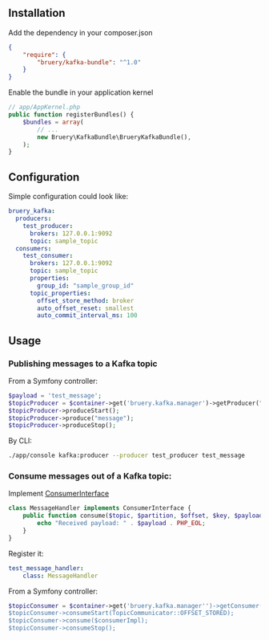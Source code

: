 ## Installation
Add the dependency in your composer.json
```json
{
    "require": {
        "bruery/kafka-bundle": "^1.0"
    }
}
```
Enable the bundle in your application kernel
```php
// app/AppKernel.php
public function registerBundles() {
    $bundles = array(
        // ...
        new Bruery\KafkaBundle\BrueryKafkaBundle(),
    );
}
```
## Configuration
Simple configuration could look like:
```yaml
bruery_kafka:
  producers: 
    test_producer: 
      brokers: 127.0.0.1:9092
      topic: sample_topic   
  consumers:
    test_consumer:
      brokers: 127.0.0.1:9092
      topic: sample_topic   
      properties: 
        group_id: "sample_group_id"
      topic_properties: 
        offset_store_method: broker           
        auto_offset_reset: smallest
        auto_commit_interval_ms: 100
```

## Usage
### Publishing messages to a Kafka topic
From a Symfony controller:
```php
$payload = 'test_message';
$topicProducer = $container->get('bruery.kafka.manager')->getProducer("sample_test_producer");
$topicProducer->produceStart();
$topicProducer->produce("message");
$topicProducer->produceStop();
``` 
By CLI:
```bash
./app/console kafka:producer --producer test_producer test_message 
```

### Consume messages out of a Kafka topic:
Implement [ConsumerInterface](https://github.com/bruery/kafka-bundle)
```php
class MessageHandler implements ConsumerInterface {
	public function consume($topic, $partition, $offset, $key, $payload) {
		echo "Received payload: " . $payload . PHP_EOL;
	}
}
```
Register it: 
```yaml
test_message_handler:
    class: MessageHandler
```
From a Symfony controller:
```php
$topicConsumer = $container->get('bruery.kafka.manager'')->getConsumer("sample_test_producer");
$topicConsumer->consumeStart(TopicCommunicator::OFFSET_STORED);
$topicConsumer->consume($consumerImpl);
$topicConsumer->consumeStop();
```
